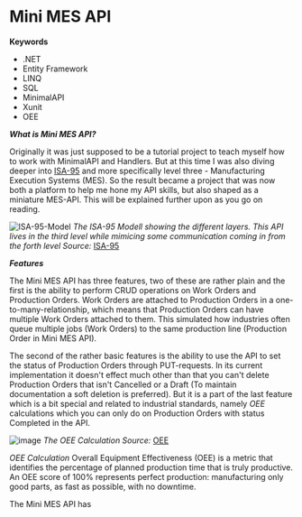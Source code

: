 # Mini MES API

**Keywords**
- .NET
- Entity Framework
- LINQ
- SQL
- MinimalAPI
- Xunit
- OEE

***What is Mini MES API?***

Originally it was just supposed to be a tutorial project to teach myself how to work with MinimalAPI and Handlers. But at this time I was also diving deeper into [ISA-95](https://www.isa.org/standards-and-publications/isa-standards/isa-95-standard) and more specifically level three - Manufacturing Execution Systems (MES). So the result became a project that was now both a platform to help me hone my API skills, but also shaped as a miniature MES-API. This will be explained further upon as you go on reading.


![ISA-95-Model](https://github.com/user-attachments/assets/229f4401-9015-4783-890e-8572f4a6cdaf)
*The ISA-95 Modell showing the different layers. This API lives in the third level while mimicing some communication coming in from the forth level*
*Source:* [ISA-95](https://www.isa.org/standards-and-publications/isa-standards/isa-95-standard)

***Features***

The Mini MES API has three features, two of these are rather plain and the first is the ability to perform CRUD operations on Work Orders and Production Orders. Work Orders are attached to Production Orders in a one-to-many-relationship, which means that Production Orders can have multiple Work Orders attached to them. This simulated how industries often queue multiple jobs (Work Orders) to the same production line (Production Order in Mini MES API).

The second of the rather basic features is the ability to use the API to set the status of Production Orders through PUT-requests. In its current implementation it doesn't effect much other than that you can't delete Production Orders that isn't Cancelled or a Draft (To maintain documentation a soft deletion is preferred). But it is a part of the last feature which is a bit special and related to industrial standards, namely *OEE* calculations which you can only do on Production Orders with status Completed in the API.

![image](https://github.com/user-attachments/assets/557e3efd-9d5f-4930-a29b-ce286267549e)
*The OEE Calculation*
*Source:* [OEE](https://www.leanproduction.com/oee/)


*OEE Calculation*
Overall Equipment Effectiveness (OEE) is a metric that identifies the percentage of planned production time that is truly productive. An OEE score of 100% represents perfect production: manufacturing only good parts, as fast as possible, with no downtime.

The Mini MES API has 

